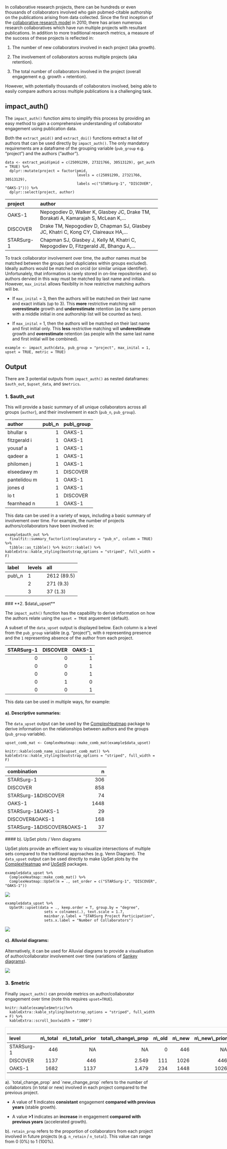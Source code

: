 In collaborative research projects, there can be hundreds or even
thousands of collaborators involved who gain pubmed-citable authorship
on the publications arising from data collected. Since the first
inception of the [collaborative research
model](https://www.bmj.com/content/345/bmj.e5084) in 2010, there has
arisen numerous research collaboratives which have run multiple projects
with resultant publications. In addition to more traditional research
metrics, a measure of the success of these projects is reflected in:

1.  The number of new collaborators involved in each project (aka
    growth).

2.  The involvement of collaborators across multiple projects (aka
    retention).

3.  The total number of collaborators involved in the project (overall
    engagement e.g. growth + retention).

However, with potentially thousands of collaborators involved, being
able to easily compare authors across multiple publications is a
challenging task.

**impact\_auth()**
------------------

The `impact_auth()` function aims to simplify this process by providing
an easy method to gain a comprehensive understanding of collaborator
engagement using publication data.

Both the `extract_pmid()` and `extract_doi()` functions extract a list
of authors that can be used directly by `impact_auth()`. The only
mandatory requirements are a dataframe of the grouping variable
(`pub_group` e.g. “project”) and the authors (“author”).

    data <- extract_pmid(pmid = c(25091299, 27321766, 30513129), get_auth = TRUE) %>%
      dplyr::mutate(project = factor(pmid,
                                     levels = c(25091299, 27321766, 30513129),
                                     labels =c("STARSurg-1", "DISCOVER", "OAKS-1"))) %>%
      dplyr::select(project, author)

<table>
<thead>
<tr class="header">
<th style="text-align: left;">project</th>
<th style="text-align: left;">author</th>
</tr>
</thead>
<tbody>
<tr class="odd">
<td style="text-align: left;">OAKS-1</td>
<td style="text-align: left;">Nepogodiev D, Walker K, Glasbey JC, Drake TM, Borakati A, Kamarajah S, McLean K,…</td>
</tr>
<tr class="even">
<td style="text-align: left;">DISCOVER</td>
<td style="text-align: left;">Drake TM, Nepogodiev D, Chapman SJ, Glasbey JC, Khatri C, Kong CY, Claireaux HA,…</td>
</tr>
<tr class="odd">
<td style="text-align: left;">STARSurg-1</td>
<td style="text-align: left;">Chapman SJ, Glasbey J, Kelly M, Khatri C, Nepogodiev D, Fitzgerald JE, Bhangu A,…</td>
</tr>
</tbody>
</table>

To track collaborator involvement over time, the author names must be
matched between the groups (and dupliciates within groups excluded).
Ideally authors would be matched on orcid (or similar unique
identifier). Unfortunalely, that information is rarely stored in on-line
repositories and so authors dervied in this way must be matched by last
name and initials. However, `max_inital` allows flexiblity in how
restrictive matching authors will be.

-   If `max_inital` = 3, then the authors will be matched on their last
    name and exact initials (up to 3). This **more** restrictive
    matching will **overestimate** growth and **underestimate**
    retention (as the same person with a middle initial in one
    authorship list will be counted as two).

-   If `max_inital` = 1, then the authors will be matched on their last
    name and first initial only. This **less** restrictive matching will
    **underestimate** growth and **overestimate** retention (as people
    with the same last name and first initial will be combined).

<!-- -->

    example <- impact_auth(data, pub_group = "project", max_inital = 1, upset = TRUE, metric = TRUE)

**Output**
----------

There are 3 potential outputs from `impact_auth()` as nested dataframes:
`$auth_out`, `$upset_data`, and `$metrics`.

### **1. $auth\_out**

This will provide a basic summary of all unique collaborators across all
groups (`author`), and their involvement in each (`pub_n`, `pub_group`).

<table class="table table-striped" style="width: auto !important; margin-left: auto; margin-right: auto;">
<thead>
<tr>
<th style="text-align:left;">
author
</th>
<th style="text-align:right;">
pub\_n
</th>
<th style="text-align:left;">
pub\_group
</th>
</tr>
</thead>
<tbody>
<tr>
<td style="text-align:left;">
bhullar s
</td>
<td style="text-align:right;">
1
</td>
<td style="text-align:left;">
OAKS-1
</td>
</tr>
<tr>
<td style="text-align:left;">
fitzgerald i
</td>
<td style="text-align:right;">
1
</td>
<td style="text-align:left;">
OAKS-1
</td>
</tr>
<tr>
<td style="text-align:left;">
yousaf a
</td>
<td style="text-align:right;">
1
</td>
<td style="text-align:left;">
OAKS-1
</td>
</tr>
<tr>
<td style="text-align:left;">
qadeer a
</td>
<td style="text-align:right;">
1
</td>
<td style="text-align:left;">
OAKS-1
</td>
</tr>
<tr>
<td style="text-align:left;">
philomen j
</td>
<td style="text-align:right;">
1
</td>
<td style="text-align:left;">
OAKS-1
</td>
</tr>
<tr>
<td style="text-align:left;">
elseedawy m
</td>
<td style="text-align:right;">
1
</td>
<td style="text-align:left;">
DISCOVER
</td>
</tr>
<tr>
<td style="text-align:left;">
pantelidou m
</td>
<td style="text-align:right;">
1
</td>
<td style="text-align:left;">
OAKS-1
</td>
</tr>
<tr>
<td style="text-align:left;">
jones d
</td>
<td style="text-align:right;">
1
</td>
<td style="text-align:left;">
OAKS-1
</td>
</tr>
<tr>
<td style="text-align:left;">
lo t
</td>
<td style="text-align:right;">
1
</td>
<td style="text-align:left;">
DISCOVER
</td>
</tr>
<tr>
<td style="text-align:left;">
fearnhead n
</td>
<td style="text-align:right;">
1
</td>
<td style="text-align:left;">
OAKS-1
</td>
</tr>
</tbody>
</table>
This data can be used in a variety of ways, including a basic summary of
involvement over time. For example, the number of projects
authors/collaborators have been involved in:

    example$auth_out %>%
      finalfit::summary_factorlist(explanatory = "pub_n", column = TRUE) %>%
      tibble::as_tibble() %>% knitr::kable() %>% kableExtra::kable_styling(bootstrap_options = "striped", full_width = F)

<table class="table table-striped" style="width: auto !important; margin-left: auto; margin-right: auto;">
<thead>
<tr>
<th style="text-align:left;">
label
</th>
<th style="text-align:left;">
levels
</th>
<th style="text-align:left;">
all
</th>
</tr>
</thead>
<tbody>
<tr>
<td style="text-align:left;">
pub\_n
</td>
<td style="text-align:left;">
1
</td>
<td style="text-align:left;">
2612 (89.5)
</td>
</tr>
<tr>
<td style="text-align:left;">
</td>
<td style="text-align:left;">
2
</td>
<td style="text-align:left;">
271 (9.3)
</td>
</tr>
<tr>
<td style="text-align:left;">
</td>
<td style="text-align:left;">
3
</td>
<td style="text-align:left;">
37 (1.3)
</td>
</tr>
</tbody>
</table>
### **2. $data\_upset**

The `impact_auth()` function has the capability to derive information on
how the authors relate using the `upset = TRUE` arguement (default).

A subset of the `data_upset` output is displayed below. Each column is a
level from the `pub_group` variable (e.g. “project”), with `0`
representing presence and the `1` representing absence of the author
from each project.

<table class="table table-striped" style="width: auto !important; margin-left: auto; margin-right: auto;">
<thead>
<tr>
<th style="text-align:right;">
STARSurg-1
</th>
<th style="text-align:right;">
DISCOVER
</th>
<th style="text-align:right;">
OAKS-1
</th>
</tr>
</thead>
<tbody>
<tr>
<td style="text-align:right;">
0
</td>
<td style="text-align:right;">
0
</td>
<td style="text-align:right;">
1
</td>
</tr>
<tr>
<td style="text-align:right;">
0
</td>
<td style="text-align:right;">
0
</td>
<td style="text-align:right;">
1
</td>
</tr>
<tr>
<td style="text-align:right;">
0
</td>
<td style="text-align:right;">
0
</td>
<td style="text-align:right;">
1
</td>
</tr>
<tr>
<td style="text-align:right;">
0
</td>
<td style="text-align:right;">
1
</td>
<td style="text-align:right;">
0
</td>
</tr>
<tr>
<td style="text-align:right;">
0
</td>
<td style="text-align:right;">
0
</td>
<td style="text-align:right;">
1
</td>
</tr>
</tbody>
</table>
This data can be used in multiple ways, for example:

#### a). Descriptive summaries:

The `data_upset` output can be used by the
[ComplexHeatmap](https://github.com/jokergoo/ComplexHeatmap) package to
derive information on the relationships between authors and the groups
(`pub_group` variable).

    upset_comb_mat <- ComplexHeatmap::make_comb_mat(example$data_upset)

    knitr::kable(comb_name_size(upset_comb_mat)) %>% kableExtra::kable_styling(bootstrap_options = "striped", full_width = F)

<table class="table table-striped" style="width: auto !important; margin-left: auto; margin-right: auto;">
<thead>
<tr>
<th style="text-align:left;">
combination
</th>
<th style="text-align:right;">
n
</th>
</tr>
</thead>
<tbody>
<tr>
<td style="text-align:left;">
STARSurg-1
</td>
<td style="text-align:right;">
306
</td>
</tr>
<tr>
<td style="text-align:left;">
DISCOVER
</td>
<td style="text-align:right;">
858
</td>
</tr>
<tr>
<td style="text-align:left;">
STARSurg-1&DISCOVER
</td>
<td style="text-align:right;">
74
</td>
</tr>
<tr>
<td style="text-align:left;">
OAKS-1
</td>
<td style="text-align:right;">
1448
</td>
</tr>
<tr>
<td style="text-align:left;">
STARSurg-1&OAKS-1
</td>
<td style="text-align:right;">
29
</td>
</tr>
<tr>
<td style="text-align:left;">
DISCOVER&OAKS-1
</td>
<td style="text-align:right;">
168
</td>
</tr>
<tr>
<td style="text-align:left;">
STARSurg-1&DISCOVER&OAKS-1
</td>
<td style="text-align:right;">
37
</td>
</tr>
</tbody>
</table>
#### b). UpSet plots / Venn diagrams

UpSet plots provide an efficient way to visualize intersections of
multiple sets compared to the traditional approaches (e.g. Venn
Diagram). The `data_upset` output can be used directly to make UpSet
plots by the
[ComplexHeatmap](https://github.com/jokergoo/ComplexHeatmap) and
[UpSetR](https://github.com/hms-dbmi/UpSetR) packages.

    example$data_upset %>%
      ComplexHeatmap::make_comb_mat() %>%
      ComplexHeatmap::UpSet(m = ., set_order = c("STARSurg-1", "DISCOVER", "OAKS-1"))

<img src="vignette_3_engage_files/figure-markdown_strict/impact_auth_upset3-1.png" style="display: block; margin: auto;" />

    example$data_upset %>%
      UpSetR::upset(data = ., keep.order = T, group.by = "degree",
                      sets = colnames(.), text.scale = 1.7,
                      mainbar.y.label = "STARSurg Project Participation",
                      sets.x.label = "Number of Collaborators")

<img src="vignette_3_engage_files/figure-markdown_strict/impact_auth_upset3-2.png" style="display: block; margin: auto;" />

#### c). Alluvial diagrams:

Alternatively, it can be used for Alluvial diagrams to provide a
visualisation of author/collaborator involvement over time (variations
of [Sankey
diagrams](https://datavizcatalogue.com/methods/sankey_diagram.html)).

<img src="vignette_3_engage_files/figure-markdown_strict/impact_auth_alluvial-1.png" style="display: block; margin: auto;" />

### **3. $metric**

Finally `impact_auth()` can provide metrics on author/collaborator
engagement over time (note this requires `upset=TRUE`).

    knitr::kable(example$metric)%>% 
      kableExtra::kable_styling(bootstrap_options = "striped", full_width = F) %>% 
      kableExtra::scroll_box(width = "1000")

<div style="border: 1px solid #ddd; padding: 5px; overflow-x: scroll; width:1000; ">
<table class="table table-striped" style="width: auto !important; margin-left: auto; margin-right: auto;">
<thead>
<tr>
<th style="text-align:left;">
level
</th>
<th style="text-align:right;">
n\_total
</th>
<th style="text-align:right;">
n\_total\_prior
</th>
<th style="text-align:right;">
total\_change\_prop
</th>
<th style="text-align:right;">
n\_old
</th>
<th style="text-align:right;">
n\_new
</th>
<th style="text-align:right;">
n\_new\_prior
</th>
<th style="text-align:right;">
new\_change\_prop
</th>
<th style="text-align:right;">
n\_retain
</th>
<th style="text-align:right;">
retain\_prop
</th>
</tr>
</thead>
<tbody>
<tr>
<td style="text-align:left;">
STARSurg-1
</td>
<td style="text-align:right;">
446
</td>
<td style="text-align:right;">
NA
</td>
<td style="text-align:right;">
NA
</td>
<td style="text-align:right;">
0
</td>
<td style="text-align:right;">
446
</td>
<td style="text-align:right;">
NA
</td>
<td style="text-align:right;">
NA
</td>
<td style="text-align:right;">
140
</td>
<td style="text-align:right;">
0.314
</td>
</tr>
<tr>
<td style="text-align:left;">
DISCOVER
</td>
<td style="text-align:right;">
1137
</td>
<td style="text-align:right;">
446
</td>
<td style="text-align:right;">
2.549
</td>
<td style="text-align:right;">
111
</td>
<td style="text-align:right;">
1026
</td>
<td style="text-align:right;">
446
</td>
<td style="text-align:right;">
2.300
</td>
<td style="text-align:right;">
205
</td>
<td style="text-align:right;">
0.180
</td>
</tr>
<tr>
<td style="text-align:left;">
OAKS-1
</td>
<td style="text-align:right;">
1682
</td>
<td style="text-align:right;">
1137
</td>
<td style="text-align:right;">
1.479
</td>
<td style="text-align:right;">
234
</td>
<td style="text-align:right;">
1448
</td>
<td style="text-align:right;">
1026
</td>
<td style="text-align:right;">
1.411
</td>
<td style="text-align:right;">
NA
</td>
<td style="text-align:right;">
NA
</td>
</tr>
</tbody>
</table>
</div>
a). `total_change_prop` and `new_change_prop` refers to the number of
collaborators (in total or new) involved in each project compared to the
previous project.

-   A value of **1** indicates **consistant** engagement **compared with
    previous years** (stable growth).

-   A value **&gt;1** indicates an **increase** in engagement **compared
    with previous years** (accelerated growth).

b). `retain_prop` refers to the proportion of collaborators from each
project involved in future projects (e.g. `n_retain` / `n_total`). This
value can range from 0 (0%) to 1 (100%).
